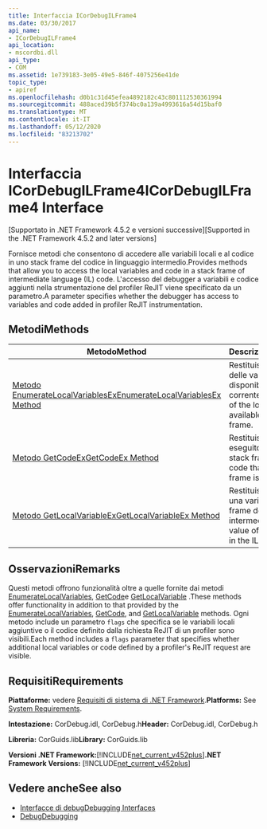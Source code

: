 ```yaml
---
title: Interfaccia ICorDebugILFrame4
ms.date: 03/30/2017
api_name:
- ICorDebugILFrame4
api_location:
- mscordbi.dll
api_type:
- COM
ms.assetid: 1e739183-3e05-49e5-846f-4075256e41de
topic_type:
- apiref
ms.openlocfilehash: d0b1c31d45efea4892182c43c801112530361994
ms.sourcegitcommit: 488aced39b5f374bc0a139a4993616a54d15baf0
ms.translationtype: MT
ms.contentlocale: it-IT
ms.lasthandoff: 05/12/2020
ms.locfileid: "83213702"
---
```

# <a name="icordebugilframe4-interface"></a><span data-ttu-id="b20f6-102">Interfaccia ICorDebugILFrame4</span><span class="sxs-lookup"><span data-stu-id="b20f6-102">ICorDebugILFrame4 Interface</span></span>
<span data-ttu-id="b20f6-103">[Supportato in .NET Framework 4.5.2 e versioni successive]</span><span class="sxs-lookup"><span data-stu-id="b20f6-103">[Supported in the .NET Framework 4.5.2 and later versions]</span></span>  
  
 <span data-ttu-id="b20f6-104">Fornisce metodi che consentono di accedere alle variabili locali e al codice in uno stack frame del codice in linguaggio intermedio.</span><span class="sxs-lookup"><span data-stu-id="b20f6-104">Provides methods that allow you to access the local variables and code in a stack frame of intermediate language (IL) code.</span></span> <span data-ttu-id="b20f6-105">L'accesso del debugger a variabili e codice aggiunti nella strumentazione del profiler ReJIT viene specificato da un parametro.</span><span class="sxs-lookup"><span data-stu-id="b20f6-105">A parameter specifies whether the debugger has access to variables and code added in profiler ReJIT instrumentation.</span></span>  
  
## <a name="methods"></a><span data-ttu-id="b20f6-106">Metodi</span><span class="sxs-lookup"><span data-stu-id="b20f6-106">Methods</span></span>  
  
|<span data-ttu-id="b20f6-107">Metodo</span><span class="sxs-lookup"><span data-stu-id="b20f6-107">Method</span></span>|<span data-ttu-id="b20f6-108">Descrizione</span><span class="sxs-lookup"><span data-stu-id="b20f6-108">Description</span></span>|  
|------------|-----------------|  
|[<span data-ttu-id="b20f6-109">Metodo EnumerateLocalVariablesEx</span><span class="sxs-lookup"><span data-stu-id="b20f6-109">EnumerateLocalVariablesEx Method</span></span>](icordebugilframe4-enumeratelocalvariablesex-method.md)|<span data-ttu-id="b20f6-110">Restituisce un elenco delle variabili locali disponibili nel frame corrente.</span><span class="sxs-lookup"><span data-stu-id="b20f6-110">Returns a list of the local variables available in the current frame.</span></span>|  
|[<span data-ttu-id="b20f6-111">Metodo GetCodeEx</span><span class="sxs-lookup"><span data-stu-id="b20f6-111">GetCodeEx Method</span></span>](icordebugilframe4-getcodeex-method.md)|<span data-ttu-id="b20f6-112">Restituisce il codice eseguito da questo stack frame.</span><span class="sxs-lookup"><span data-stu-id="b20f6-112">Returns the code that this stack frame is running.</span></span>|  
|[<span data-ttu-id="b20f6-113">Metodo GetLocalVariableEx</span><span class="sxs-lookup"><span data-stu-id="b20f6-113">GetLocalVariableEx Method</span></span>](icordebugilframe4-getlocalvariableex-method.md)|<span data-ttu-id="b20f6-114">Restituisce il valore di una variabile locale nel frame del linguaggio intermedio.</span><span class="sxs-lookup"><span data-stu-id="b20f6-114">Returns the value of a local variable in the IL frame.</span></span>|  
  
## <a name="remarks"></a><span data-ttu-id="b20f6-115">Osservazioni</span><span class="sxs-lookup"><span data-stu-id="b20f6-115">Remarks</span></span>  
 <span data-ttu-id="b20f6-116">Questi metodi offrono funzionalità oltre a quelle fornite dai metodi [EnumerateLocalVariables](icordebugilframe-enumeratelocalvariables-method.md), [GetCode](icordebugframe-getcode-method.md)e [GetLocalVariable](icordebugilframe-getlocalvariable-method.md) .</span><span class="sxs-lookup"><span data-stu-id="b20f6-116">These methods offer functionality in addition to that provided by the [EnumerateLocalVariables](icordebugilframe-enumeratelocalvariables-method.md), [GetCode](icordebugframe-getcode-method.md), and [GetLocalVariable](icordebugilframe-getlocalvariable-method.md) methods.</span></span> <span data-ttu-id="b20f6-117">Ogni metodo include un parametro `flags` che specifica se le variabili locali aggiuntive o il codice definito dalla richiesta ReJIT di un profiler sono visibili.</span><span class="sxs-lookup"><span data-stu-id="b20f6-117">Each method includes a `flags` parameter that specifies whether additional local variables or code defined by a profiler's ReJIT request are visible.</span></span>  
  
## <a name="requirements"></a><span data-ttu-id="b20f6-118">Requisiti</span><span class="sxs-lookup"><span data-stu-id="b20f6-118">Requirements</span></span>  
 <span data-ttu-id="b20f6-119">**Piattaforme:** vedere [Requisiti di sistema di .NET Framework](../../get-started/system-requirements.md).</span><span class="sxs-lookup"><span data-stu-id="b20f6-119">**Platforms:** See [System Requirements](../../get-started/system-requirements.md).</span></span>  
  
 <span data-ttu-id="b20f6-120">**Intestazione:** CorDebug.idl, CorDebug.h</span><span class="sxs-lookup"><span data-stu-id="b20f6-120">**Header:** CorDebug.idl, CorDebug.h</span></span>  
  
 <span data-ttu-id="b20f6-121">**Libreria:** CorGuids.lib</span><span class="sxs-lookup"><span data-stu-id="b20f6-121">**Library:** CorGuids.lib</span></span>  
  
 <span data-ttu-id="b20f6-122">**Versioni .NET Framework:**[!INCLUDE[net_current_v452plus](../../../../includes/net-current-v452plus-md.md)]</span><span class="sxs-lookup"><span data-stu-id="b20f6-122">**.NET Framework Versions:** [!INCLUDE[net_current_v452plus](../../../../includes/net-current-v452plus-md.md)]</span></span>  
  
## <a name="see-also"></a><span data-ttu-id="b20f6-123">Vedere anche</span><span class="sxs-lookup"><span data-stu-id="b20f6-123">See also</span></span>

- [<span data-ttu-id="b20f6-124">Interfacce di debug</span><span class="sxs-lookup"><span data-stu-id="b20f6-124">Debugging Interfaces</span></span>](debugging-interfaces.md)
- [<span data-ttu-id="b20f6-125">Debug</span><span class="sxs-lookup"><span data-stu-id="b20f6-125">Debugging</span></span>](index.md)
